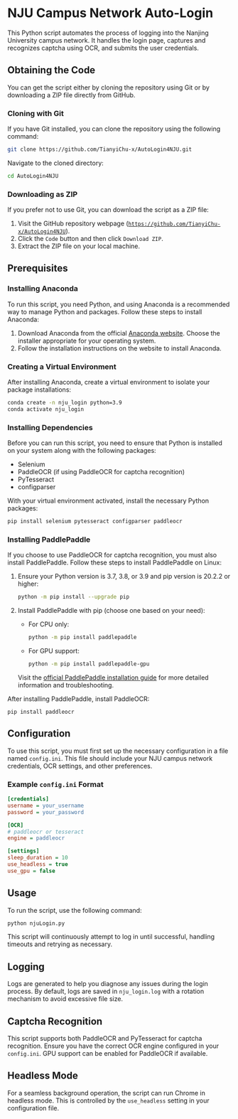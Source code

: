 # NJU Campus Network Auto-Login

This Python script automates the process of logging into the Nanjing University campus network. It handles the login page, captures and recognizes captcha using OCR, and submits the user credentials.

## Obtaining the Code

You can get the script either by cloning the repository using Git or by downloading a ZIP file directly from GitHub.

### Cloning with Git

If you have Git installed, you can clone the repository using the following command:

```bash
git clone https://github.com/TianyiChu-x/AutoLogin4NJU.git
```

Navigate to the cloned directory:

```bash
cd AutoLogin4NJU
```

### Downloading as ZIP

If you prefer not to use Git, you can download the script as a ZIP file:

1. Visit the GitHub repository webpage ([`https://github.com/TianyiChu-x/AutoLogin4NJU`](https://github.com/TianyiChu-x/AutoLogin4NJU)).
2. Click the `Code` button and then click `Download ZIP`.
3. Extract the ZIP file on your local machine.

## Prerequisites

### Installing Anaconda

To run this script, you need Python, and using Anaconda is a recommended way to manage Python and packages. Follow these steps to install Anaconda:

1. Download Anaconda from the official [Anaconda website](https://www.anaconda.com/download/success). Choose the installer appropriate for your operating system.
2. Follow the installation instructions on the website to install Anaconda.

### Creating a Virtual Environment

After installing Anaconda, create a virtual environment to isolate your package installations:

```bash
conda create -n nju_login python=3.9
conda activate nju_login
```

### Installing Dependencies

Before you can run this script, you need to ensure that Python is installed on your system along with the following packages:
- Selenium
- PaddleOCR (if using PaddleOCR for captcha recognition)
- PyTesseract
- configparser

With your virtual environment activated, install the necessary Python packages:

```bash
pip install selenium pytesseract configparser paddleocr
```

### Installing PaddlePaddle

If you choose to use PaddleOCR for captcha recognition, you must also install PaddlePaddle. Follow these steps to install PaddlePaddle on Linux:

1. Ensure your Python version is 3.7, 3.8, or 3.9 and pip version is 20.2.2 or higher:
   ```bash
   python -m pip install --upgrade pip
   ```
2. Install PaddlePaddle with pip (choose one based on your need):
   - For CPU only:
     ```bash
     python -m pip install paddlepaddle
     ```
   - For GPU support:
     ```bash
     python -m pip install paddlepaddle-gpu
     ```

   Visit the [official PaddlePaddle installation guide](https://www.paddlepaddle.org.cn/install/quick?docurl=/documentation/docs/zh/install/pip/linux-pip.html) for more detailed information and troubleshooting.

After installing PaddlePaddle, install PaddleOCR:
```
pip install paddleocr
```

## Configuration

To use this script, you must first set up the necessary configuration in a file named `config.ini`. This file should include your NJU campus network credentials, OCR settings, and other preferences.

### Example `config.ini` Format

```ini
[credentials]
username = your_username
password = your_password

[OCR]
# paddleocr or tesseract
engine = paddleocr

[settings]
sleep_duration = 10
use_headless = true
use_gpu = false
```

## Usage

To run the script, use the following command:

```bash
python njuLogin.py
```

This script will continuously attempt to log in until successful, handling timeouts and retrying as necessary.

## Logging

Logs are generated to help you diagnose any issues during the login process. By default, logs are saved in `nju_login.log` with a rotation mechanism to avoid excessive file size.

## Captcha Recognition

This script supports both PaddleOCR and PyTesseract for captcha recognition. Ensure you have the correct OCR engine configured in your `config.ini`. GPU support can be enabled for PaddleOCR if available.

## Headless Mode

For a seamless background operation, the script can run Chrome in headless mode. This is controlled by the `use_headless` setting in your configuration file.